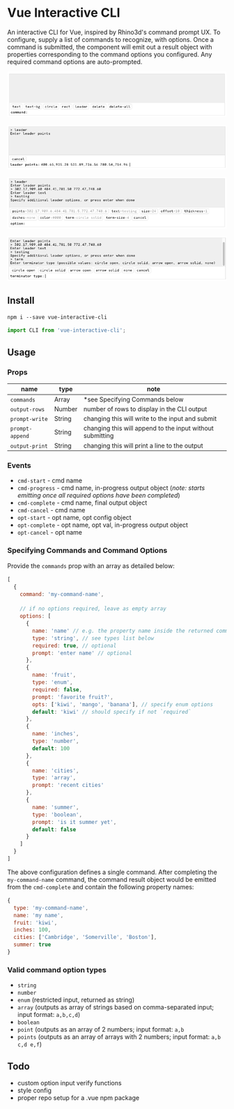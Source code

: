 # Vue Interactive CLI

An interactive CLI for Vue, inspired by Rhino3d's command prompt UX. To configure,
supply a list of commands to recognize, with options. Once a command is submitted, 
the component will emit out a result object with properties corresponding to the 
command options you configured. Any required command options are auto-prompted.

![example 1](doc/01.png)

![example 1](doc/02.png)

![example 1](doc/03.png)

![example 1](doc/04.png)


## Install

```
npm i --save vue-interactive-cli
```

```js
import CLI from 'vue-interactive-cli';
```

## Usage
### Props

| name | type | note | 
| --- | ---- | --- |
| `commands` | Array | *see Specifying Commands below
| `output-rows` | Number | number of rows to display in the CLI output
| `prompt-write` | String | changing this will write to the input and submit |
| `prompt-append` | String | changing this will append to the input without submitting |
| `output-print` | String | changing this will print a line to the output |

### Events

- `cmd-start` - cmd name
- `cmd-progress` - cmd name, in-progress output object (_note: starts 
  emitting once all required options have been completed_)
- `cmd-complete` - cmd name, final output object
- `cmd-cancel` - cmd name
- `opt-start` - opt name, opt config object
- `opt-complete` - opt name, opt val, in-progress output object
- `opt-cancel` - opt name

### Specifying Commands and Command Options

Provide the `commands` prop with an array as detailed below:

```js
[
  {
    command: 'my-command-name',

    // if no options required, leave as empty array
    options: [
      {
        name: 'name' // e.g. the property name inside the returned command result object
        type: 'string', // see types list below
        required: true, // optional
        prompt: 'enter name' // optional
      },
      {
        name: 'fruit',
        type: 'enum',
        required: false,
        prompt: 'favorite fruit?',
        opts: ['kiwi', 'mango', 'banana'], // specify enum options
        default: 'kiwi' // should specify if not `required`
      },
      {
        name: 'inches',
        type: 'number',
        default: 100
      },
      {
        name: 'cities',
        type: 'array',
        prompt: 'recent cities'
      },
      {
        name: 'summer',
        type: 'boolean',
        prompt: 'is it summer yet',
        default: false
      }
    ]
  }
]
```

The above configuration defines a single command. After completing the 
`my-command-name` command, the command result object would be emitted from
the `cmd-complete` and contain the following property names:

```js
{
  type: 'my-command-name',
  name: 'my name',
  fruit: 'kiwi',
  inches: 100,
  cities: ['Cambridge', 'Somerville', 'Boston'],
  summer: true
}
```

### Valid command option types
- `string`
- `number`
- `enum` (restricted input, returned as string)
- `array` (outputs as array of strings based on comma-separated input; input format: `a,b,c,d`)
- `boolean`
- `point` (outputs as an array of 2 numbers; input format: `a,b`
- `points` (outputs as an array of arrays with 2 numbers; input format: `a,b c,d e,f`)

## Todo

- custom option input verify functions
- style config
- proper repo setup for a .vue npm package